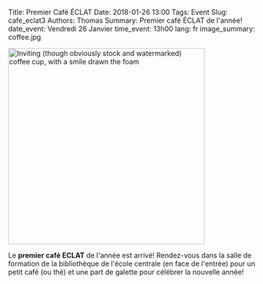 Title:  Premier Café ÉCLAT
Date: 2018-01-26 13:00
Tags: Event
Slug: cafe_eclat3
Authors: Thomas
Summary: Premier café ÉCLAT de l'année!
date_event: Vendredi 26 Janvier
time_event: 13h00
lang: fr
image_summary: coffee.jpg 


<img src="/images/coffee.jpg" style="width:400px;" alt="Inviting (though obviously stock and watermarked) coffee cup, with a smile drawn the foam">

Le __premier café ECLAT__ de l'année est arrivé! Rendez-vous dans la salle de formation de la bibliothèque de l'école centrale (en face de l'entrée) pour un petit café (ou thé) et une part de galette pour célébrer la nouvelle année!


